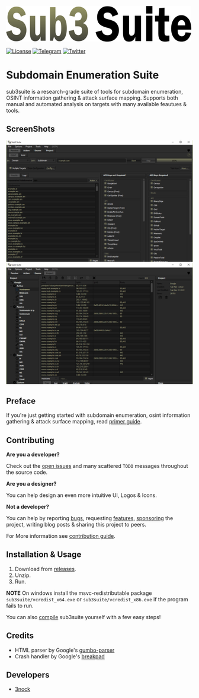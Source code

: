 <img src="docs/images/sub3suite.png" width=500/>

[![License](https://img.shields.io/badge/license-GPLv3-green.svg)](https://raw.githubusercontent.com/3nock/sub3suite/main/LICENSE)
[![Telegram](https://img.shields.io/badge/chat-%20on%20Telegram-blue.svg)](https://telegram.me/sub3suite) 
[![Twitter](https://img.shields.io/twitter/follow/sub3suite?label=twitter&style=social)](https://twitter.com/sub3suite)

# Subdomain Enumeration Suite
sub3suite is a research-grade suite of tools for subdomain enumeration, OSINT information gathering & attack surface mapping. Supports both
manual and automated analysis on targets with many available feautues & tools.

## ScreenShots
<img src="docs/images/screenshot_osint.png"/>
<img src="docs/images/screenshot_project.png"/>

## Preface
If you're just getting started with subdomain enumeration, osint information gathering & attack surface mapping, read [primer guide](PRIMER.md).

## Contributing 

**Are you a developer?**

Check out the [open issues](https://github.com/3nock/sub3suite/issues) and many scattered `TODO` messages throughout the source code.

**Are you a designer?**

You can help design an even more intuitive UI, Logos & Icons.

**Not a developer?**

You can help by reporting [bugs](https://github.com/3nock/sub3suite), requesting [features](https://github.com/3nock/sub3suite), [sponsoring](SPONSOR.md) the project, writing blog posts & sharing this project to peers.

For More information see [contribution guide](CONTRIBUTING.md).

## Installation & Usage

1. Download from [releases](https://github.com/3nock/sub3suite/releases).
2. Unzip.
3. Run.

**NOTE**
On windows install the msvc-redistributable package `sub3suite/vcredist_x64.exe` or `sub3suite/vcredist_x86.exe` if the program fails to run.


You can also [compile](COMPILING.md) sub3suite yourself with a few easy steps!

## Credits

- HTML parser by Google's [gumbo-parser](https://github.com/google/gumbo-parser)
- Crash handler by Google's [breakpad](https://github.com/google/breakpad)

## Developers

- [3nock](https://3nock.github.io)